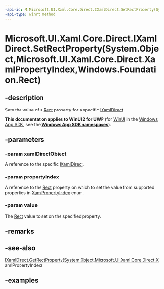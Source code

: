 ```yaml
---
-api-id: M:Microsoft.UI.Xaml.Core.Direct.IXamlDirect.SetRectProperty(System.Object,Microsoft.UI.Xaml.Core.Direct.XamlPropertyIndex,Windows.Foundation.Rect)
-api-type: winrt method
---
```


# Microsoft.UI.Xaml.Core.Direct.IXamlDirect.SetRectProperty(System.Object,Microsoft.UI.Xaml.Core.Direct.XamlPropertyIndex,Windows.Foundation.Rect)

<!--
public void SetRectProperty (object xamlDirectObject, Microsoft.UI.Xaml.Core.Direct.XamlPropertyIndex propertyIndex, Windows.Foundation.Rect value);
-->

## -description

Sets the value of a [Rect](/uwp/api/windows.foundation.rect) property for a specific [IXamlDirect](ixamldirect.md).

**This documentation applies to WinUI 2 for UWP** (for [WinUI](/windows/apps/winui/winui3/) in the [Windows App SDK](/windows/apps/windows-app-sdk/), see the **[Windows App SDK namespaces](/windows/windows-app-sdk/api/winrt/)**).

## -parameters

### -param xamlDirectObject

A reference to the specific [IXamlDirect](ixamldirect.md).

### -param propertyIndex

A reference to the [Rect](/uwp/api/windows.foundation.rect) property on which to set the value from supported properties in [XamlPropertyIndex](xamlpropertyindex.md) enum.

### -param value

The [Rect](/uwp/api/windows.foundation.rect) value to set on the specified property.

## -remarks

## -see-also

[IXamlDirect.GetRectProperty(System.Object,Microsoft.UI.Xaml.Core.Direct.XamlPropertyIndex)](ixamldirect_getrectproperty_1510661430.md)

## -examples
